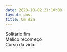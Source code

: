 ```yaml
---
date: 2020-10-02 21:10:00
layout: post
title: Um dia
---
```


Solitário fim  
Mélico recomeço  
Curso da vida  